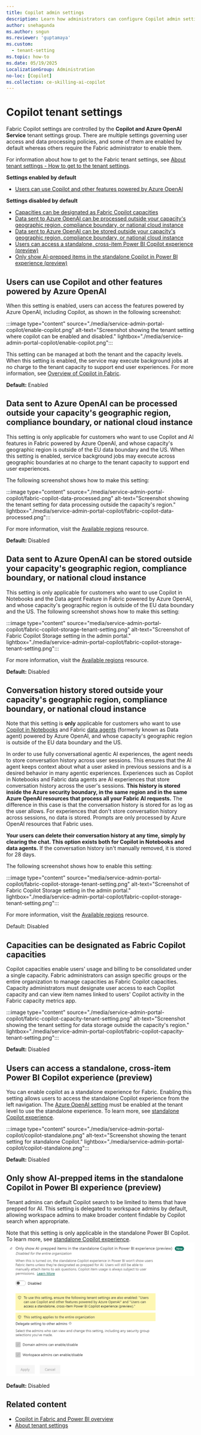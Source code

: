 ```yaml
---
title: Copilot admin settings
description: Learn how administrators can configure Copilot admin settings in Fabric.
author: snehagunda
ms.author: sngun
ms.reviewer: 'guptamaya'
ms.custom:
  - tenant-setting
ms.topic: how-to
ms.date: 05/19/2025
LocalizationGroup: Administration
no-loc: [Copilot]
ms.collection: ce-skilling-ai-copilot
---
```


# Copilot tenant settings

Fabric Copilot settings are controlled by the **Copilot and Azure OpenAI Service** tenant settings group.​ There are multiple settings governing user access and data processing policies, and some of them are enabled by default whereas others require the Fabric administrator to enable them.

For information about how to get to the Fabric tenant settings, see [About tenant settings - How to get to the tenant settings](./about-tenant-settings.md#how-to-get-to-the-tenant-settings).

**Settings enabled by default**

* [Users can use Copilot and other features powered by Azure OpenAI](#copilot-with-openai)

**Settings disabled by default**

* [Capacities can be designated as Fabric Copilot capacities](#fabric-copilot-capacities)
* [Data sent to Azure OpenAI can be processed outside your capacity's geographic region, compliance boundary, or national cloud instance](#data-sent-to-azure-openai-can-be-processed-outside-your-capacitys-geographic-region-compliance-boundary-or-national-cloud-instance)
* [Data sent to Azure OpenAI can be stored outside your capacity's geographic region, compliance boundary, or national cloud instance](#data-sent-to-azure-openai-can-be-stored-outside-your-capacitys-geographic-region-compliance-boundary-or-national-cloud-instance)
* [Users can access a standalone, cross-item Power BI Copilot experience (preview)](#stand-alone-experience)
* [Only show AI-prepped items in the standalone Copilot in Power BI experience (preview)](#limit-to-prepped)

<a id="copilot-with-openai"></a> 
## Users can use Copilot and other features powered by Azure OpenAI

When this setting is enabled, users can access the features powered by Azure OpenAI, including Copilot, as shown in the following screenshot:

:::image type="content" source="./media/service-admin-portal-copilot/enable-copilot.png" alt-text="Screenshot showing the tenant setting where copilot can be enabled and disabled." lightbox="./media/service-admin-portal-copilot/enable-copilot.png":::

This setting can be managed at both the tenant and the capacity levels. When this setting is enabled, the service may execute background jobs at no charge to the tenant capacity to support end user experiences. For more information, see [Overview of Copilot in Fabric](../fundamentals/copilot-fabric-overview.md).

**Default:** Enabled

## Data sent to Azure OpenAI can be processed outside your capacity's geographic region, compliance boundary, or national cloud instance

This setting is only applicable for customers who want to use Copilot and AI features in Fabric powered by Azure OpenAI, and whose capacity's geographic region is outside of the EU data boundary and the US. When this setting is enabled, service background jobs may execute across geographic boundaries at no charge to the tenant capacity to support end user experiences.  
  
The following screenshot shows how to make this setting:

:::image type="content" source="./media/service-admin-portal-copilot/fabric-copilot-data-processed.png" alt-text="Screenshot showing the tenant setting for data processing outside the capacity's region." lightbox="./media/service-admin-portal-copilot/fabric-copilot-data-processed.png":::

For more information, visit the [Available regions](../fundamentals/copilot-fabric-overview.md#available-regions) resource.

**Default:** Disabled

## Data sent to Azure OpenAI can be stored outside your capacity's geographic region, compliance boundary, or national cloud instance

This setting is only applicable for customers who want to use Copilot in Notebooks and the Data agent Feature in Fabric powered by Azure OpenAI, and whose capacity's geographic region is outside of the EU data boundary and the US. The following screenshot shows how to make this setting:

:::image type="content" source="media/service-admin-portal-copilot/fabric-copilot-storage-tenant-setting.png" alt-text="Screenshot of Fabric Copilot Storage setting in the admin portal." lightbox="./media/service-admin-portal-copilot/fabric-copilot-storage-tenant-setting.png":::

For more information, visit the [Available regions](../fundamentals/copilot-fabric-overview.md#available-regions) resource.

**Default:** Disabled

## Conversation history stored outside your capacity's geographic region, compliance boundary, or national cloud instance

Note that this setting is **only** applicable for customers who want to use [Copilot in Notebooks](../data-engineering/copilot-notebooks-overview.md) and Fabric [data agents](../data-science/concept-data-agent.md) (formerly known as Data agent) powered by Azure OpenAI, and whose capacity's geographic region is outside of the EU data boundary and the US. 

In order to use fully conversational agentic AI experiences, the agent needs to store conversation history across user sessions. This ensures that the AI agent keeps context about what a user asked in previous sessions and is a desired behavior in many agentic experiences. Experiences such as Copilot in Notebooks and Fabric data agents are AI experiences that store conversation history across the user's sessions. **This history is stored inside the Azure security boundary, in the same region and in the same Azure OpenAI resources that process all your Fabric AI requests.** The difference in this case is that the conversation history is stored for as log as the user allows. For experiences that don't store conversation history across sessions, no data is stored. Prompts are only processed by Azure OpenAI resources that Fabric uses.

**Your users can delete their conversation history at any time, simply by clearing the chat. This option exists both for Copilot in Notebooks and data agents.** If the conversation history isn't manually removed, it is stored for 28 days.

The following screenshot shows how to enable this setting:

:::image type="content" source="media/service-admin-portal-copilot/fabric-copilot-storage-tenant-setting.png" alt-text="Screenshot of Fabric Copilot Storage setting in the admin portal." lightbox="./media/service-admin-portal-copilot/fabric-copilot-storage-tenant-setting.png":::

For more information, visit the [Available regions](../fundamentals/copilot-fabric-overview.md#available-regions) resource.

Default: Disabled

<a id="fabric-copilot-capacities"></a>
## Capacities can be designated as Fabric Copilot capacities

Copilot capacities enable users' usage and billing to be consolidated under a single capacity. Fabric administrators can assign specific groups or the entire organization to manage capacities as Fabric Copilot capacities. Capacity administrators must designate user access to each Copilot capacity and can view item names linked to users' Copilot activity in the Fabric capacity metrics app.

:::image type="content" source="./media/service-admin-portal-copilot/fabric-copilot-capacity-tenant-setting.png" alt-text="Screenshot showing the tenant setting for data storage outside the capacity's region." lightbox="./media/service-admin-portal-copilot/fabric-copilot-capacity-tenant-setting.png":::

**Default:** Disabled

<a id="stand-alone-experience"></a>
## Users can access a standalone, cross-item Power BI Copilot experience (preview)

You can enable copilot as a standalone experience for Fabric. Enabling this setting allows users to access the standalone Copilot experience from the left navigation. The [Azure OpenAI setting](#copilot-with-openai) must be enabled at the tenant level to use the standalone experience. To learn more, see [standalone Copilot experience](/power-bi/create-reports/copilot-enable-power-bi).

:::image type="content" source="./media/service-admin-portal-copilot/copilot-standalone.png" alt-text="Screenshot showing the tenant setting for standalone Copilot." lightbox="./media/service-admin-portal-copilot/copilot-standalone.png":::

**Default:** Disabled

<a id="limit-to-prepped"></a>
## Only show AI-prepped items in the standalone Copilot in Power BI experience (preview) 

Tenant admins can default Copilot search to be limited to items that have prepped for AI. This setting is delegated to workspace admins by default, allowing workspace admins to make broader content findable by Copilot search when appropriate. 

Note that this setting is only applicable in the standalone Power BI Copilot. To learn more, see [standalone Copilot experience](/power-bi/create-reports/copilot-enable-power-bi).
![Screenshot of only show AI-prepped items in the standalone Copilot tenant setting.](media/service-admin-portal-copilot/limit-to-prepped.png)







**Default:** Disabled





## Related content

- [Copilot in Fabric and Power BI overview](../fundamentals/copilot-fabric-overview.md)
- [About tenant settings](about-tenant-settings.md)
